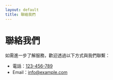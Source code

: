 ```yaml
---
layout: default
title: 聯絡我們
---
```


<div class="container">
  <h1>聯絡我們</h1>
  <p>如需進一步了解服務，歡迎透過以下方式與我們聯繫：</p>
  <ul>
    <li>電話：<a href="tel:123456789">123-456-789</a></li>
    <li>Email：<a href="mailto:info@example.com">info@example.com</a></li>
  </ul>
</div>
